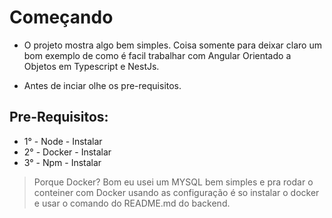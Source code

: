 # Começando
- O projeto mostra algo bem simples. Coisa somente para deixar claro um bom exemplo de como é facil trabalhar com Angular Orientado a Objetos em Typescript e NestJs. 

- Antes de inciar olhe os pre-requisitos.

## Pre-Requisitos: 

- 1° - Node - Instalar
- 2° - Docker - Instalar
- 3° - Npm - Instalar

> Porque Docker? Bom eu usei um MYSQL bem simples e pra rodar o conteiner com Docker usando as configuração é so instalar o docker e usar o comando do README.md do backend.
